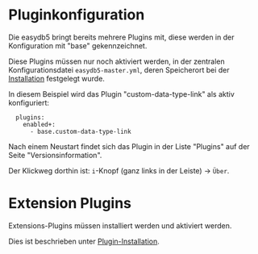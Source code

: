 # Pluginkonfiguration

Die easydb5 bringt bereits mehrere Plugins mit, diese werden in der Konfiguration mit "base" gekennzeichnet.

Diese Plugins müssen nur noch aktiviert werden, in der zentralen Konfigurationsdatei `easydb5-master.yml`, deren Speicherort bei der [Installation](/sysadmin/installation/installation.html#anpassungen) festgelegt wurde.

In diesem Beispiel wird das Plugin "custom-data-type-link" als aktiv konfiguriert:

~~~~
  plugins:
    enabled+:
      - base.custom-data-type-link

~~~~

Nach einem Neustart findet sich das Plugin in der Liste "Plugins" auf der Seite "Versionsinformation".

Der Klickweg dorthin ist: `i`-Knopf (ganz links in der Leiste) -> `Über`.

# Extension Plugins

Extensions-Plugins müssen installiert werden und aktiviert werden.

Dies ist beschrieben unter [Plugin-Installation](/sysadmin/plugin/plugin.html).
